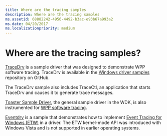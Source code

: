 ```yaml
---
title: Where are the tracing samples
description: Where are the tracing samples
ms.assetid: 68882242-4956-4492-b3ac-e93b67a993a2
ms.date: 04/20/2017
ms.localizationpriority: medium
---
```


# Where are the tracing samples?

[TraceDrv](https://github.com/Microsoft/Windows-driver-samples/tree/master/general/tracing/tracedriver) is a sample driver that was designed to demonstrate WPP software tracing. TraceDrv is available in the [Windows driver samples](https://github.com/Microsoft/Windows-driver-samples) repository on GitHub.

The TraceDrv sample also includes TraceCtl, an application that starts TraceDrv and causes it to generate trace messages.

[Toaster Sample Driver](/samples/microsoft/windows-driver-samples/toaster-sample-driver/), the general sample driver in the WDK, is also instrumented for [WPP software tracing](wpp-software-tracing.md).

[Eventdrv](https://github.com/Microsoft/Windows-driver-samples/tree/master/general/tracing/evntdrv) is a sample that demonstrates how to implement [Event Tracing for Windows (ETW)](event-tracing-for-windows--etw-.md) in a driver. The ETW kernel-mode API was introduced with Windows Vista and is not supported in earlier operating systems.

 

